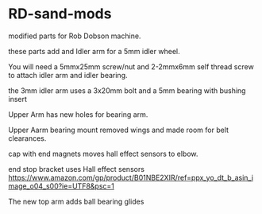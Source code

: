 # RD-sand-mods
modified parts for Rob Dobson machine.

these parts add and Idler arm for a 5mm idler wheel. 

You will need a 5mmx25mm screw/nut and 2-2mmx6mm self thread screw to attach idler arm and idler bearing.

the 3mm idler arm uses a 3x20mm bolt and a 5mm bearing with bushing insert

Upper Arm has new holes for bearing arm.

Upper Aarm bearing mount  removed wings and made room for belt clearances.

cap with end magnets moves hall effect sensors to elbow.

end stop bracket uses Hall effect sensors https://www.amazon.com/gp/product/B01NBE2XIR/ref=ppx_yo_dt_b_asin_image_o04_s00?ie=UTF8&psc=1

The new top arm adds ball bearing glides
